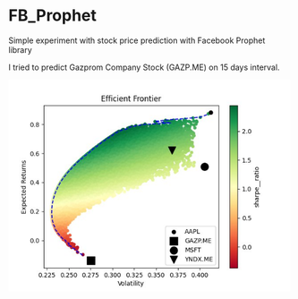 # FB_Prophet

Simple experiment with stock price prediction with Facebook Prophet library

I tried to predict Gazprom Company Stock (GAZP.ME) on 15 days interval. 

![alt text](https://github.com/kotkaktot/FinAxeBot/blob/master/2020-08-12%2008.08.20.jpg?raw=true)
